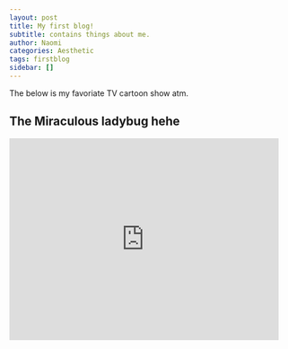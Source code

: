 ```yaml
---
layout: post
title: My first blog!
subtitle: contains things about me.
author: Naomi
categories: Aesthetic
tags: firstblog
sidebar: []
---
```


The below is my favoriate TV cartoon show atm. 

## The Miraculous ladybug hehe

<iframe width="480" height="360" src="https://www.youtube.com/embed/cMXW7CAGHNg" frameborder="0"> </iframe>
